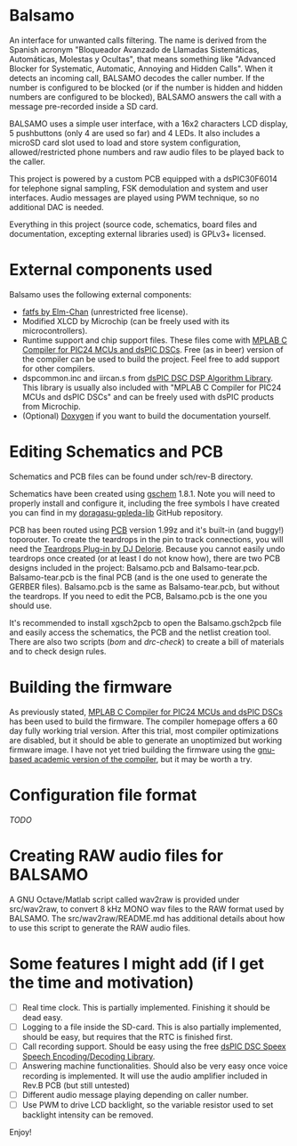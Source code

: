 Balsamo
=======

An interface for unwanted calls filtering. The name is derived from the Spanish acronym "Bloqueador Avanzado de Llamadas Sistemáticas, Automáticas, Molestas y Ocultas", that means something like "Advanced Blocker for Systematic, Automatic, Annoying and Hidden Calls". When it detects an incoming call, BALSAMO decodes the caller number. If the number is configured to be blocked (or if the number is hidden and hidden numbers are configured to be blocked), BALSAMO answers the call with a message pre-recorded inside a SD card.

BALSAMO uses a simple user interface, with a 16x2 characters LCD display, 5 pushbuttons (only 4 are used so far) and 4 LEDs. It also includes a microSD card slot used to load and store system configuration, allowed/restricted phone numbers and raw audio files to be played back to the caller.

This project is powered by a custom PCB equipped with a dsPIC30F6014 for telephone signal sampling, FSK demodulation and system and user interfaces. Audio messages are played using PWM technique, so no additional DAC is needed.

Everything in this project (source code, schematics, board files and documentation, excepting external libraries used) is GPLv3+ licensed.

External components used
========================

Balsamo uses the following external components:
- [fatfs by Elm-Chan](http://elm-chan.org/fsw/ff/00index_e.html) (unrestricted free license).
- Modified XLCD by Microchip (can be freely used with its microcontrollers).
- Runtime support and chip support files. These files come with [MPLAB C Compiler for PIC24 MCUs and dsPIC DSCs](http://www.microchip.com/stellent/idcplg?IdcService=SS_GET_PAGE&nodeId=1406&dDocName=en010065). Free (as in beer) version of the compiler can be used to build the project. Feel free to add support for other compilers.
- dspcommon.inc and iircan.s from [dsPIC DSC DSP Algorithm Library](http://www.microchip.com/stellent/idcplg?IdcService=SS_GET_PAGE&nodeId=1406&dDocName=en023598). This library is usually also included with "MPLAB C Compiler for PIC24 MCUs and dsPIC DSCs" and can be freely used with dsPIC products from Microchip.
- (Optional) [Doxygen](http://www.stack.nl/~dimitri/doxygen/) if you want to build the documentation yourself.

Editing Schematics and PCB
==========================

Schematics and PCB files can be found under sch/rev-B directory.

Schematics have been created using [gschem](http://www.gpleda.org/) 1.8.1. Note you will need to properly install and configure it, including the free symbols I have created you can find in my [doragasu-gpleda-lib](https://github.com/doragasu/doragasu-gpleda-lib) GitHub repository.

PCB has been routed using [PCB](http://pcb.geda-project.org) version 1.99z and it's built-in (and buggy!) toporouter. To create the teardrops in the pin to track connections, you will need the [Teardrops Plug-in by DJ Delorie](http://www.delorie.com/pcb/teardrops/). Because you cannot easily undo teardrops once created (or at least I do not know how), there are two PCB designs included in the project: Balsamo.pcb and Balsamo-tear.pcb. Balsamo-tear.pcb is the final PCB (and is the one used to generate the GERBER files). Balsamo.pcb is the same as Balsamo-tear.pcb, but without the teardrops. If you need to edit the PCB, Balsamo.pcb is the one you should use.

It's recommended to install xgsch2pcb to open the Balsamo.gsch2pcb file and easily access the schematics, the PCB and the netlist creation tool. There are also two scripts (*bom* and *drc-check*) to create a bill of materials and to check design rules.

Building the firmware
=====================

As previously stated, [MPLAB C Compiler for PIC24 MCUs and dsPIC DSCs](http://www.microchip.com/stellent/idcplg?IdcService=SS_GET_PAGE&nodeId=1406&dDocName=en010065) has been used to build the firmware. The compiler homepage offers a 60 day fully working trial version. After this trial, most compiler optimizations are disabled, but it should be able to generate an unoptimized but working firmware image. I have not yet tried building the firmware using the [gnu-based academic version of the compiler](http://www.microchip.com/stellent/idcplg?IdcService=SS_GET_PAGE&nodeId=1406&dDocName=en536656), but it may be worth a try.

Configuration file format
=========================

*TODO*

Creating RAW audio files for BALSAMO
====================================

A GNU Octave/Matlab script called wav2raw is provided under src/wav2raw, to convert 8 kHz MONO wav files to the RAW format used by BALSAMO. The src/wav2raw/README.md has additional details about how to use this script to generate the RAW audio files.

Some features I might add (if I get the time and motivation)
============================================================

- [ ] Real time clock. This is partially implemented. Finishing it should be dead easy.
- [ ] Logging to a file inside the SD-card. This is also partially implemented, should be easy, but requires that the RTC is finished first.
- [ ] Call recording support. Should be easy using the free [dsPIC DSC Speex Speech Encoding/Decoding Library](http://www.microchip.com/stellent/idcplg?IdcService=SS_GET_PAGE&nodeId=1406&dDocName=en023610).
- [ ] Answering machine functionalities. Should also be very easy once voice recording is implemented. It will use the audio amplifier included in Rev.B PCB (but still untested) 
- [ ] Different audio message playing depending on caller number.
- [ ] Use PWM to drive LCD backlight, so the variable resistor used to set backlight intensity can be removed.

Enjoy!
